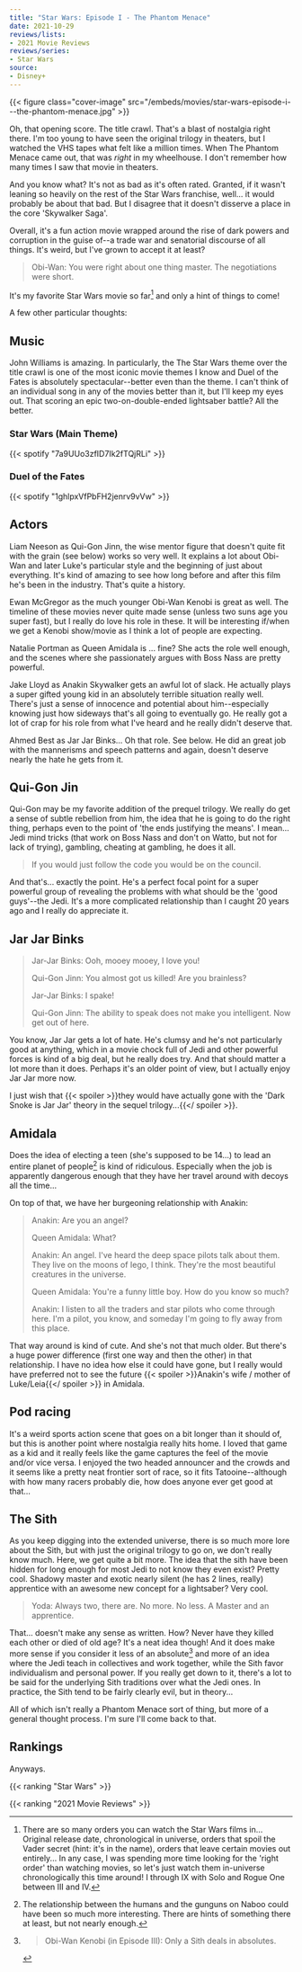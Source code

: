 ```yaml
---
title: "Star Wars: Episode I - The Phantom Menace"
date: 2021-10-29
reviews/lists:
- 2021 Movie Reviews
reviews/series:
- Star Wars
source:
- Disney+
---
```

{{< figure class="cover-image" src="/embeds/movies/star-wars-episode-i---the-phantom-menace.jpg" >}}

Oh, that opening score. The title crawl. That's a blast of nostalgia right there. I'm too young to have seen the original trilogy in theaters, but I watched the VHS tapes what felt like a million times. When The Phantom Menace came out, that was *right* in my wheelhouse. I don't remember how many times I saw that movie in theaters. 

And you know what? It's not as bad as it's often rated. Granted, if it wasn't leaning so heavily on the rest of the Star Wars franchise, well... it would probably be about that bad. But I disagree that it doesn't disserve a place in the core 'Skywalker Saga'. 

Overall, it's a fun action movie wrapped around the rise of dark powers and corruption in the guise of--a trade war and senatorial discourse of all things. It's weird, but I've grown to accept it at least?

> Obi-Wan: You were right about one thing master. The negotiations were short. 

It's my favorite Star Wars movie so far[^order] and only a hint of things to come!

<!--more-->

A few other particular thoughts:

## Music

John Williams is amazing. In particularly, the The Star Wars theme over the title crawl is one of the most iconic movie themes I know and Duel of the Fates is absolutely spectacular--better even than the theme. I can't think of an individual song in any of the movies better than it, but I'll keep my eyes out. That scoring an epic two-on-double-ended lightsaber battle? All the better.  

### Star Wars (Main Theme)

{{< spotify "7a9UUo3zfID7Ik2fTQjRLi" >}}

### Duel of the Fates

{{< spotify "1ghlpxVfPbFH2jenrv9vVw" >}}

## Actors 

Liam Neeson as Qui-Gon Jinn, the wise mentor figure that doesn't quite fit with the grain (see below) works so very well. It explains a lot about Obi-Wan and later Luke's particular style and the beginning of just about everything. It's kind of amazing to see how long before and after this film he's been in the industry. That's quite a history. 

Ewan McGregor as the much younger Obi-Wan Kenobi is great as well. The timeline of these movies never quite made sense (unless two suns age you super fast), but I really do love his role in these. It will be interesting if/when we get a Kenobi show/movie as I think a lot of people are expecting. 

Natalie Portman as Queen Amidala is ... fine? She acts the role well enough, and the scenes where she passionately argues with Boss Nass are pretty powerful. 

Jake Lloyd as Anakin Skywalker gets an awful lot of slack. He actually plays a super gifted young kid in an absolutely terrible situation really well. There's just a sense of innocence and potential about him--especially knowing just how sideways that's all going to eventually go. He really got a lot of crap for his role from what I've heard and he really didn't deserve that. 

Ahmed Best as Jar Jar Binks... Oh that role. See below.  He did an great job with the mannerisms and speech patterns and again, doesn't deserve nearly the hate he gets from it. 

## Qui-Gon Jin

Qui-Gon may be my favorite addition of the prequel trilogy. We really do get a sense of subtle rebellion from him, the idea that he is going to do the right thing, perhaps even to the point of 'the ends justifying the means'. I mean... Jedi mind tricks (that work on Boss Nass and don't on Watto, but not for lack of trying), gambling, cheating at gambling, he does it all. 

> If you would just follow the code you would be on the council. 

And that's... exactly the point. He's a perfect focal point for a super powerful group of revealing the problems with what should be the 'good guys'--the Jedi. It's a more complicated relationship than I caught 20 years ago and I really do appreciate it. 

## Jar Jar Binks

> Jar-Jar Binks: Ooh, mooey mooey, I love you!
> 
> Qui-Gon Jinn: You almost got us killed! Are you brainless?
> 
> Jar-Jar Binks: I spake!
> 
> Qui-Gon Jinn: The ability to speak does not make you intelligent. Now get out of here.

You know, Jar Jar gets a lot of hate. He's clumsy and he's not particularly good at anything, which in a movie chock full of Jedi and other powerful forces is kind of a big deal, but he really does try. And that should matter a lot more than it does. Perhaps it's an older point of view, but I actually enjoy Jar Jar more now. 

I just wish that {{< spoiler >}}they would have actually gone with the 'Dark Snoke is Jar Jar' theory in the sequel trilogy...{{</ spoiler >}}. 


## Amidala

Does the idea of electing a teen (she's supposed to be 14...) to lead an entire planet of people[^gungan] is kind of ridiculous. Especially when the job is apparently dangerous enough that they have her travel around with decoys all the time...

On top of that, we have her burgeoning relationship with Anakin:

> Anakin: Are you an angel?
> 
> Queen Amidala: What?
> 
> Anakin: An angel. I've heard the deep space pilots talk about them. They live on the moons of Iego, I think. They're the most beautiful creatures in the universe.
> 
> Queen Amidala: You're a funny little boy. How do you know so much?
> 
> Anakin: I listen to all the traders and star pilots who come through here. I'm a pilot, you know, and someday I'm going to fly away from this place.

That way around is kind of cute. And she's not that much older. But there's a huge power difference (first one way and then the other) in that relationship. I have no idea how else it could have gone, but I really would have preferred not to see the future {{< spoiler >}}Anakin's wife / mother of Luke/Leia{{</ spoiler >}} in Amidala. 

## Pod racing

It's a weird sports action scene that goes on a bit longer than it should of, but this is another point where nostalgia really hits home. I loved that game as a kid and it really feels like the game captures the feel of the movie and/or vice versa. I enjoyed the two headed announcer and the crowds and it seems like a pretty neat frontier sort of race, so it fits Tatooine--although with how many racers probably die, how does anyone ever get good at that...

## The Sith

As you keep digging into the extended universe, there is so much more lore about the Sith, but with just the original trilogy to go on, we don't really know much. Here, we get quite a bit more. The idea that the sith have been hidden for long enough for most Jedi to not know they even exist? Pretty cool. Shadowy master and exotic nearly silent (he has 2 lines, really) apprentice with an awesome new concept for a lightsaber? Very cool.

> Yoda: Always two, there are. No more. No less. A Master and an apprentice.

That... doesn't make any sense as written. How? Never have they killed each other or died of old age? It's a neat idea though! And it does make more sense if you consider it less of an absolute[^absolutes] and more of an idea where the Jedi teach in collectives and work together, while the Sith favor individualism and personal power. If you really get down to it, there's a lot to be said for the underlying Sith traditions over what the Jedi ones. In practice, the Sith tend to be fairly clearly evil, but in theory...

All of which isn't really a Phantom Menace sort of thing, but more of a general thought process. I'm sure I'll come back to that.

## Rankings

Anyways.

{{< ranking "Star Wars" >}}

{{< ranking "2021 Movie Reviews" >}}

[^order]: There are so many orders you can watch the Star Wars films in... Original release date, chronological in universe, orders that spoil the Vader secret (hint: it's in the name), orders that leave certain movies out entirely... In any case, I was spending more time looking for the 'right order' than watching movies, so let's just watch them in-universe chronologically this time around! I through IX with Solo and Rogue One between III and IV. 

[^gungan]: The relationship between the humans and the gunguns on Naboo could have been so much more interesting. There are hints of something there at least, but not nearly enough. 

[^maul]: I'm so glad {{< spoiler >}}he shows up again a few times... despite being chopped in half{{</ spoiler >}}. 

[^absolutes]: > Obi-Wan Kenobi (in Episode III): Only a Sith deals in absolutes.